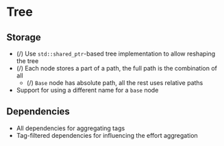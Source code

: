 Tree
====

## Storage

* (/) Use `std::shared_ptr`-based tree implementation to allow reshaping the tree
* (/) Each node stores a part of a path, the full path is the combination of all
  * (/) `Base` node has absolute path, all the rest uses relative paths
* Support for using a different name for a `base` node

## Dependencies

* All dependencies for aggregating tags
* Tag-filtered dependencies for influencing the effort aggregation

